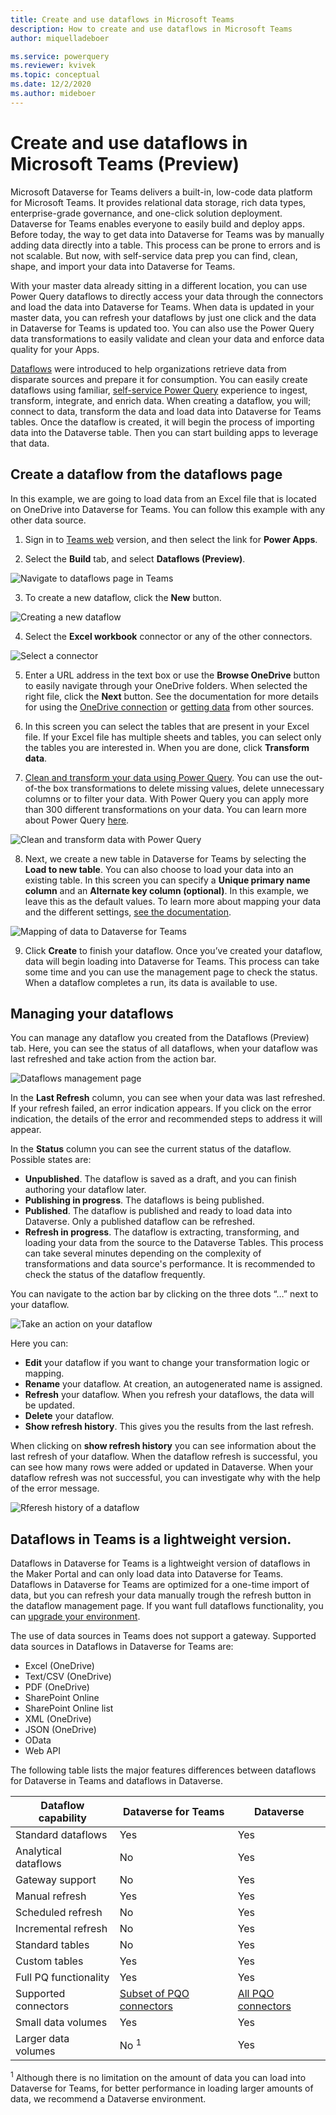 ```yaml
---
title: Create and use dataflows in Microsoft Teams
description: How to create and use dataflows in Microsoft Teams
author: miquelladeboer

ms.service: powerquery
ms.reviewer: kvivek
ms.topic: conceptual
ms.date: 12/2/2020
ms.author: mideboer
---
```


# Create and use dataflows in Microsoft Teams (Preview)

Microsoft Dataverse for Teams delivers a built-in, low-code data platform for Microsoft Teams. It provides relational data storage, rich data types, enterprise-grade governance, and one-click solution deployment. Dataverse for Teams enables everyone to easily build and deploy apps. 
Before today, the way to get data into Dataverse for Teams was by manually adding data directly into a table. This process can be prone to errors and is not scalable.  But now, with self-service data prep you can find, clean, shape, and import your data into Dataverse for Teams.  

With your master data already sitting in a different location, you can use Power Query dataflows to directly access your data through the connectors and load the data into Dataverse for Teams. When data is updated in your master data, you can refresh your dataflows by just one click and the data in Dataverse for Teams is updated too. You can also use the Power Query data transformations to easily validate and clean your data and enforce data quality for your Apps.

[Dataflows](https://docs.microsoft.com/power-query/dataflows/overview-dataflows-across-power-platform-dynamics-365) were introduced to help organizations retrieve data from disparate sources and prepare it for consumption. You can easily create dataflows using familiar, [self-service Power Query](https://docs.microsoft.com/power-query/power-query-what-is-power-query) experience  to ingest, transform, integrate, and enrich data. When creating a dataflow, you will; connect to data, transform the data and load data into Dataverse for Teams tables.  Once the dataflow is created, it will begin the process of importing data into the Dataverse table. Then you can start building apps to leverage that data.

## Create a dataflow from the dataflows page
In this example, we are going to load data from an Excel file that is located on OneDrive into Dataverse for Teams. You can follow this example with any other data source.

1.  Sign in to [Teams web](https://teams.microsoft.com/) version, and then select the link for **Power Apps**.

2.  Select the **Build** tab, and select **Dataflows (Preview)**.

![Navigate to dataflows page in Teams](media/navigate-dataflows-page.PNG) 

3.  To create a new dataflow, click the **New** button.

![Creating a new dataflow](media/create-dataflow-teams.PNG) 

4.  Select the **Excel workbook** connector or any of the other connectors.

![Select a connector](media/choose-connector-teams.PNG) 

5.  Enter a URL address in the text box or use the **Browse OneDrive** button to easily navigate through your OneDrive folders. When selected the right file, click the **Next** button. See the documentation for more details for using the [OneDrive connection](https://docs.microsoft.com/power-query/sharepoint-onedrive-files) or [getting data](https://docs.microsoft.com/power-query/get-data-experience) from other sources.

6.  In this screen you can select the tables that are present in your Excel file. If your Excel file has multiple sheets and tables, you can select only the tables you are interested in. When you are done, click **Transform data**.

7.  [Clean and transform your data using Power Query](https://docs.microsoft.com/power-query/power-query-quickstart-using-power-bi). You can use the out-of-the box transformations to delete missing values, delete unnecessary columns or to filter your data. With Power Query you can apply more than 300 different transformations on your data. You can learn more about Power Query [here](https://docs.microsoft.com/power-query/power-query-what-is-power-query).

![Clean and transform data with Power Query](media/prep-data-teams.PNG) 

8.	Next, we create a new table in Dataverse for Teams by selecting the **Load to new table**. You can also choose to load your data into an existing table. In this screen you can specify a **Unique primary name column** and an **Alternate key column (optional)**. In this example, we leave this as the default values. To learn more about mapping your data and the different settings, [see the documentation](https://docs.microsoft.com/power-query/dataflows/get-best-of-standard-dataflows).

![Mapping of data to Dataverse for Teams](media/data-mapping-teams.PNG) 

9.  Click **Create** to finish your dataflow. Once you’ve created your dataflow, data will begin loading into Dataverse for Teams. This process can take some time and you can use the management page to check the status. When a dataflow completes a run, its data is available to use. 

## Managing your dataflows
You can manage any dataflow you created from the Dataflows (Preview) tab. Here, you can see the status of all dataflows, when your dataflow was last refreshed and take action from the action bar. 

![Dataflows management page](media/manage-dataflow-teams.PNG) 

In the **Last Refresh** column, you can see when your data was last refreshed. If your refresh failed, an error indication appears. If you click on the error indication, the details of the error and recommended steps to address it will appear.

In the **Status** column you can see the current status of the dataflow. Possible states are:
* **Unpublished**. The dataflow is saved as a draft, and you can finish authoring your dataflow later.
* **Publishing in progress**. The dataflows is being published.
* **Published**. The dataflow is published and ready to load data into Dataverse. Only a published dataflow can be refreshed.
* **Refresh in progress**. The dataflow is extracting, transforming, and loading your data from the source to the Dataverse Tables. This process can take several minutes depending on the complexity of transformations and data source's performance. It is recommended to check the status of the dataflow frequently.

You can navigate to the action bar by clicking on the three dots “…” next to your dataflow.

![Take an action on your dataflow](media/action-bar.PNG) 

Here you can:
* **Edit** your dataflow if you want to change your transformation logic or mapping.
* **Rename** your dataflow. At creation, an autogenerated name is assigned.
*	**Refresh** your dataflow. When you refresh your dataflows, the data will be updated.
* **Delete** your dataflow.
* **Show refresh history**. This gives you the results from the last refresh.

When clicking on **show refresh history** you can see information about the last refresh of your dataflow. When the dataflow refresh is successful, you can see how many rows were added or updated in Dataverse. When your dataflow refresh was not successful, you can investigate why with the help of the error message.

![Rferesh history of a dataflow](media/refresh-message-teams.PNG) 

## Dataflows in Teams is a lightweight version.
Dataflows in Dataverse for Teams is a lightweight version of dataflows in the Maker Portal and can only load data into Dataverse for Teams. Dataflows in Dataverse for Teams are optimized for a one-time import of data, but you can refresh your data manually trough the refresh button in the dataflow management page. If you want full dataflows functionality, you can  [upgrade your environment](https://docs.microsoft.com/power-platform/admin/about-teams-environment#upgrade-process).

The use of data sources in Teams does not support a gateway. Supported data sources in Dataflows in Dataverse for Teams are:
* Excel (OneDrive)
* Text/CSV (OneDrive)
* PDF (OneDrive)
* SharePoint Online
* SharePoint Online list
* XML (OneDrive)
* JSON (OneDrive)
*	OData
*	Web API

The following table lists the major features differences between dataflows for Dataverse in Teams and dataflows in Dataverse.

| **Dataflow capability** | **Dataverse for Teams** | **Dataverse** |
| --- | --- | --- |
| Standard dataflows | Yes |  Yes |
| Analytical dataflows | No | Yes |
| Gateway support | No | Yes |
| Manual refresh | Yes | Yes |
| Scheduled refresh | No | Yes |
| Incremental refresh | No | Yes |
| Standard tables | No | Yes |
| Custom tables | Yes | Yes |
| Full PQ functionality | Yes | Yes |
| Supported connectors | [Subset of PQO connectors](https://docs.microsoft.com/power-query/connectors/)| [All PQO connectors](https://docs.microsoft.com/power-query/connectors/)|
| Small data volumes | Yes | Yes |
| Larger data volumes | No <sup>1</sup> | Yes |

<sup>1</sup> Although there is no limitation on the amount of data you can load into Dataverse for Teams, for better performance in loading larger amounts of data, we recommend a Dataverse environment.
